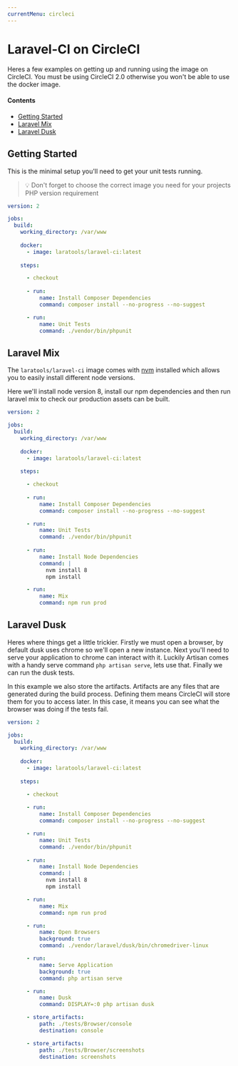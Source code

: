 ```yaml
---
currentMenu: circleci
---
```


# Laravel-CI on CircleCI

Heres a few examples on getting up and running using the image on CircleCI. You must be using CircleCI 2.0 otherwise you won't be able to use the docker image.

#### Contents

* [Getting Started](#getting-started)
* [Laravel Mix](#laravel-mix)
* [Laravel Dusk](#laravel-dusk)

## Getting Started

This is the minimal setup you'll need to get your unit tests running.

> 💡 Don't forget to choose the correct image you need for your projects PHP version requirement

```yaml
version: 2

jobs:
  build:
    working_directory: /var/www
    
    docker:
      - image: laratools/laravel-ci:latest
      
    steps:

      - checkout
      
      - run:
          name: Install Composer Dependencies
          command: composer install --no-progress --no-suggest

      - run:
          name: Unit Tests
          command: ./vendor/bin/phpunit
```

## Laravel Mix

The `laratools/laravel-ci` image comes with [nvm](https://github.com/creationix/nvm) installed which allows you to easily install different node versions.

Here we'll install node version 8, install our npm dependencies and then run laravel mix to check our production assets can be built.

```yaml
version: 2

jobs:
  build:
    working_directory: /var/www
    
    docker:
      - image: laratools/laravel-ci:latest
      
    steps:

      - checkout
      
      - run:
          name: Install Composer Dependencies
          command: composer install --no-progress --no-suggest

      - run:
          name: Unit Tests
          command: ./vendor/bin/phpunit
      
      - run:
          name: Install Node Dependencies
          command: |
            nvm install 8
            npm install

      - run:
          name: Mix
          command: npm run prod
``` 

## Laravel Dusk

Heres where things get a little trickier. Firstly we must open a browser, by default dusk uses chrome so we'll open a new instance.
Next you'll need to serve your application to chrome can interact with it. Luckily Artisan comes with a handy serve command `php artisan serve`, lets use that.
Finally we can run the dusk tests.

In this example we also store the artifacts. Artifacts are any files that are generated during the build process. Defining them means CircleCI will store them
for you to access later. In this case, it means you can see what the browser was doing if the tests fail.  


```yaml
version: 2

jobs:
  build:
    working_directory: /var/www
    
    docker:
      - image: laratools/laravel-ci:latest
      
    steps:

      - checkout
      
      - run:
          name: Install Composer Dependencies
          command: composer install --no-progress --no-suggest

      - run:
          name: Unit Tests
          command: ./vendor/bin/phpunit
          
      - run:
          name: Install Node Dependencies
          command: |
            nvm install 8
            npm install

      - run:
          name: Mix
          command: npm run prod

      - run:
          name: Open Browsers
          background: true
          command: ./vendor/laravel/dusk/bin/chromedriver-linux

      - run:
          name: Serve Application
          background: true
          command: php artisan serve

      - run:
          name: Dusk
          command: DISPLAY=:0 php artisan dusk

      - store_artifacts:
          path: ./tests/Browser/console
          destination: console

      - store_artifacts:
          path: ./tests/Browser/screenshots
          destination: screenshots
``` 